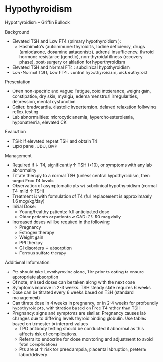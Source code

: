 # Hypothyroidism
 
Hypothyroidism – Griffin Bullock

Background

-   Elevated TSH and Low FT4 (primary hypothyroidism
    ):
    -   Hashimoto’s (autoimmune) thyroiditis, Iodine deficiency, drugs
        (amiodarone, dopamine antagonists), adrenal insufficiency,
        thyroid hormone resistance (genetic), non-thyroidal illness
        (recovery phase), post-surgery or ablation for hyperthyroidism
-   Elevated TSH and Normal FT4
    : subclinical hypothyroidism
-   Low-Normal TSH, Low FT4
    : central hypothyroidism, sick euthyroid

Presentation

-   Often
    non-specific and vague: Fatigue, cold intolerance, weight gain,
    constipation, dry skin, myalgia, edema menstrual irregularities,
    depression, mental dysfunction
-   Goiter, bradycardia, diastolic hypertension, delayed relaxation
    following reflex testing
-   Lab abnormalities: microcytic anemia, hypercholesterolemia,
    hyponatremia, elevated CK

Evaluation

-   TSH: If elevated repeat TSH and obtain T4
-   Lipid panel, CBC, BMP

Management

-   Required if
    ↓
    T4, significantly
    ↑
    TSH (>10), or symptoms with any lab abnormality
-   Titrate therapy to a normal TSH (unless central hypothyroidism, then
    target Free T4 levels)
-   Observation of asymptomatic pts w/ subclinical hypothyroidism
    (normal T4, mild
    ↑
    TSH)
-   Treatment is with formulation of T4 (full replacement is
    approximately 1.6 mcg/kg/day)
-   Initial Dose:
    -   Young/healthy patients: full anticipated dose
    -   Older patients or patients w CAD: 25-50 mcg daily
-   Increased doses will be required in the following:
    -   Pregnancy
    -   Estrogen therapy
    -   Weight gain ​​​​​​​
    -   PPI therapy
    -   GI disorders
        ↓
        absorption
    -   Ferrous sulfate therapy

Additional Information

-   Pts should take Levothyroxine alone, 1 hr prior to eating to ensure
    appropriate absorption
-   Of note, missed doses can be taken along with the next dose
-   Symptoms improve in 2-3 weeks. TSH steady state requires 6 weeks
-   Dose can be titrated every 6 weeks based on TSH (standard
    management)
-   Can titrate dose in 4 weeks in pregnancy, or in 2-4 weeks for
    profoundly hypothyroid pts, with titration based on Free T4 rather
    than TSH
-   Pregnancy: signs and symptoms are similar. Pregnancy causes lab
    changes due to differing levels thyroid binding globulin. Use tables
    based on trimester to interpret values
    -   TPO antibody testing should be conducted if abnormal as this
        affects risk of complications.
    -   Referral to endocrine for close monitoring and adjustment to
        avoid fetal complications
    -   Pts are at
        ↑
        risk for preeclampsia, placental abruption, preterm
        labor/delivery
